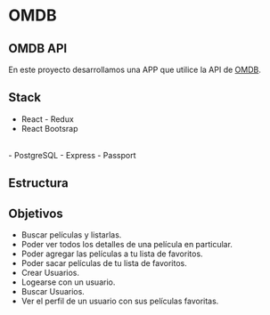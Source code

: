 # OMDB

## OMDB API

En este proyecto desarrollamos una APP que utilice la API de [OMDB](http://www.omdbapi.com/).

## Stack
- React - Redux
- React Bootsrap
</br>
- PostgreSQL
- Express
- Passport

## Estructura 


## Objetivos

* Buscar películas y listarlas.
* Poder ver todos los detalles de una película en particular.
* Poder agregar las películas a tu lista de favoritos.
* Poder sacar películas de tu lista de favoritos.
* Crear Usuarios.
* Logearse con un usuario.
* Buscar Usuarios.
* Ver el perfil de un usuario con sus películas favoritas.

